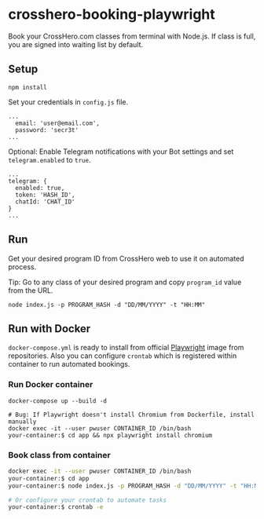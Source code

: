 # crosshero-booking-playwright

Book your CrossHero.com classes from terminal with Node.js. If class is full, you are signed into waiting list by default.

## Setup

```
npm install
```

Set your credentials in `config.js` file.

```
...
  email: 'user@email.com',
  password: 'secr3t'
...
```

Optional: Enable Telegram notifications with your Bot settings and set `telegram.enabled` to `true`.

```
...
telegram: {
  enabled: true,
  token: 'HASH_ID',
  chatId: 'CHAT_ID'
}
...
```

## Run

Get your desired program ID from CrossHero web to use it on automated process.

Tip: Go to any class of your desired program and copy `program_id` value from the URL.

```
node index.js -p PROGRAM_HASH -d "DD/MM/YYYY" -t "HH:MM"
```


## Run with Docker

`docker-compose.yml` is ready to install from official [Playwright](https://hub.docker.com/_/microsoft-playwright)
image from repositories.
Also you can configure `crontab` which is registered within container to run automated bookings.

### Run Docker container
```
docker-compose up --build -d

# Bug: If Playwright doesn't install Chromium from Dockerfile, install manually
docker exec -it --user pwuser CONTAINER_ID /bin/bash
your-container:$ cd app && npx playwright install chromium
```

### Book class from container
```bash
docker exec -it --user pwuser CONTAINER_ID /bin/bash
your-container:$ cd app
your-container:$ node index.js -p PROGRAM_HASH -d "DD/MM/YYYY" -t "HH:MM"

# Or configure your crontab to automate tasks
your-container:$ crontab -e
```
